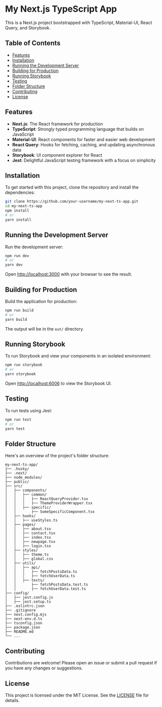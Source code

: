 
# My Next.js TypeScript App

This is a Next.js project bootstrapped with TypeScript, Material-UI, React Query, and Storybook.

## Table of Contents

- [Features](#features)
- [Installation](#installation)
- [Running the Development Server](#running-the-development-server)
- [Building for Production](#building-for-production)
- [Running Storybook](#running-storybook)
- [Testing](#testing)
- [Folder Structure](#folder-structure)
- [Contributing](#contributing)
- [License](#license)

## Features

- **Next.js**: The React framework for production
- **TypeScript**: Strongly typed programming language that builds on JavaScript
- **Material-UI**: React components for faster and easier web development
- **React Query**: Hooks for fetching, caching, and updating asynchronous data
- **Storybook**: UI component explorer for React
- **Jest**: Delightful JavaScript testing framework with a focus on simplicity

## Installation

To get started with this project, clone the repository and install the dependencies:

```bash
git clone https://github.com/your-username/my-next-ts-app.git
cd my-next-ts-app
npm install
# or
yarn install
```

## Running the Development Server

Run the development server:

```bash
npm run dev
# or
yarn dev
```

Open [http://localhost:3000](http://localhost:3000) with your browser to see the result.

## Building for Production

Build the application for production:

```bash
npm run build
# or
yarn build
```

The output will be in the `out/` directory.

## Running Storybook

To run Storybook and view your components in an isolated environment:

```bash
npm run storybook
# or
yarn storybook
```

Open [http://localhost:6006](http://localhost:6006) to view the Storybook UI.

## Testing

To run tests using Jest:

```bash
npm run test
# or
yarn test
```

## Folder Structure

Here's an overview of the project's folder structure:

```plaintext
my-next-ts-app/
├── .husky/
├── .next/
├── node_modules/
├── public/
├── src/
│   ├── components/
│   │   ├── common/
│   │   │   ├── ReactQueryProvider.tsx
│   │   │   ├── ThemeProviderWrapper.tsx
│   │   ├── specific/
│   │       ├── SomeSpecificComponent.tsx
│   ├── hooks/
│   │   ├── useStyles.ts
│   ├── pages/
│   │   ├── about.tsx
│   │   ├── contact.tsx
│   │   ├── index.tsx
│   │   ├── newpage.tsx
│   │   ├── login.tsx
│   ├── styles/
│   │   ├── theme.ts
│   │   ├── global.css
│   ├── utils/
│   │   ├── api/
│   │   │   ├── fetchPostsData.ts
│   │   │   ├── fetchUserData.ts
│   │   ├── tests/
│   │       ├── fetchPostsData.test.ts
│   │       ├── fetchUserData.test.ts
├── config/
│   ├── jest.config.js
│   ├── jest.setup.ts
├── .eslintrc.json
├── .gitignore
├── next.config.mjs
├── next-env.d.ts
├── tsconfig.json
├── package.json
├── README.md
└── ...
```

## Contributing

Contributions are welcome! Please open an issue or submit a pull request if you have any changes or suggestions.

## License

This project is licensed under the MIT License. See the [LICENSE](LICENSE) file for details.
